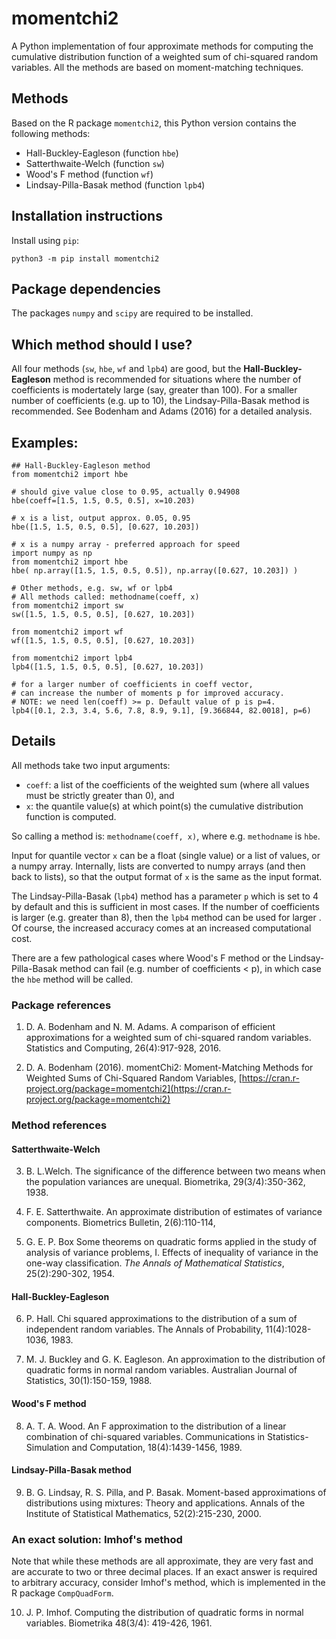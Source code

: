 # momentchi2

A Python implementation of four approximate methods for computing the 
cumulative distribution function of a weighted sum of chi-squared
random variables. All the methods are based on moment-matching techniques.

## Methods

Based on the R package `momentchi2`, this Python version contains the following methods:
  - Hall-Buckley-Eagleson (function `hbe`)
  - Satterthwaite-Welch (function `sw`)
  - Wood's F method (function `wf`)
  - Lindsay-Pilla-Basak method (function `lpb4`)


## Installation instructions

Install using `pip`:

```
python3 -m pip install momentchi2
```

## Package dependencies

The packages `numpy` and `scipy` are required to be installed.


## Which method should I use?

All four methods (`sw`, `hbe`, `wf` and `lpb4`) are good, 
but the **Hall-Buckley-Eagleson** method is recommended for situations 
where the number of coefficients is modertately large 
(say, greater than 100). For a smaller number of coefficients (e.g. up to 10), 
the Lindsay-Pilla-Basak method is recommended.
See Bodenham and Adams (2016) for a detailed analysis.



## Examples:

```
## Hall-Buckley-Eagleson method
from momentchi2 import hbe

# should give value close to 0.95, actually 0.94908
hbe(coeff=[1.5, 1.5, 0.5, 0.5], x=10.203)            

# x is a list, output approx. 0.05, 0.95
hbe([1.5, 1.5, 0.5, 0.5], [0.627, 10.203])  

# x is a numpy array - preferred approach for speed
import numpy as np
from momentchi2 import hbe
hbe( np.array([1.5, 1.5, 0.5, 0.5]), np.array([0.627, 10.203]) )  

# Other methods, e.g. sw, wf or lpb4
# All methods called: methodname(coeff, x)
from momentchi2 import sw
sw([1.5, 1.5, 0.5, 0.5], [0.627, 10.203])  

from momentchi2 import wf
wf([1.5, 1.5, 0.5, 0.5], [0.627, 10.203])  

from momentchi2 import lpb4
lpb4([1.5, 1.5, 0.5, 0.5], [0.627, 10.203])  

# for a larger number of coefficients in coeff vector, 
# can increase the number of moments p for improved accuracy.
# NOTE: we need len(coeff) >= p. Default value of p is p=4.
lpb4([0.1, 2.3, 3.4, 5.6, 7.8, 8.9, 9.1], [9.366844, 82.0018], p=6)  
```

## Details


All methods take two input arguments:
  * `coeff`: a list of the coefficients of the weighted sum 
  (where all values must be strictly greater than 0), and  
  * `x`: the quantile value(s) at which point(s) the cumulative distribution
  function is computed.  

So calling a method is: `methodname(coeff, x)`, where e.g. `methodname` is `hbe`.

Input for quantile vector `x` can be a float (single value) or a list of values, 
or a numpy array. Internally, lists are converted to numpy arrays (and then back
to lists), so that the output format of `x` is the same as the input format.

The Lindsay-Pilla-Basak (`lpb4`) method has a parameter `p` which is set
to 4 by default and this is sufficient in most cases. 
If the number of coefficients is larger (e.g. greater than 8), then
the `lpb4` method can be used for larger . Of course, the increased accuracy 
comes at an increased computational cost.

There are a few pathological cases where Wood's F method or the 
Lindsay-Pilla-Basak method can fail (e.g. number of coefficients < p), 
in which case the `hbe` method will be called.


### Package references

 1. D. A. Bodenham and N. M. Adams. A comparison of efficient 
   approximations for a weighted sum of chi-squared random variables. 
   Statistics and Computing, 26(4):917-928, 2016.

 2. D. A. Bodenham (2016). momentChi2: Moment-Matching Methods for Weighted Sums of Chi-Squared 
   Random Variables, [https://cran.r-project.org/package=momentchi2](https://cran.r-project.org/package=momentchi2)


### Method references

#### Satterthwaite-Welch

 3. B. L.Welch. The significance of the difference between two
    means when the population variances are unequal.
    Biometrika, 29(3/4):350-362, 1938.

 4. F. E. Satterthwaite. An approximate distribution of estimates
    of variance components. Biometrics Bulletin, 2(6):110-114,

 5. G. E. P. Box Some theorems on quadratic forms applied in the
    study of analysis of variance problems, I. Effects of
    inequality of variance in the one-way classification. _The
    Annals of Mathematical Statistics_, 25(2):290-302, 1954.


#### Hall-Buckley-Eagleson

 6. P. Hall. Chi squared approximations to the distribution of a
    sum of independent random variables. The Annals of
    Probability, 11(4):1028-1036, 1983.

 7. M. J. Buckley and G. K. Eagleson. An approximation to the
    distribution of quadratic forms in normal random variables.
    Australian Journal of Statistics, 30(1):150-159, 1988.


#### Wood's F method

  8. A. T. A. Wood. An F approximation to the distribution of a
     linear combination of chi-squared variables. Communications
     in Statistics-Simulation and Computation, 18(4):1439-1456,
     1989.

#### Lindsay-Pilla-Basak method

  9. B. G. Lindsay, R. S. Pilla, and P. Basak. Moment-based
     approximations of distributions using mixtures: Theory and
     applications. Annals of the Institute of Statistical Mathematics, 
     52(2):215-230, 2000.


### An exact solution: Imhof's method

Note that while these methods are all approximate, they are very fast and
are accurate to two or three decimal places.  If an 
exact answer is required to arbitrary accuracy, consider Imhof's method, which 
is implemented in the R package `CompQuadForm`.

  10. J. P. Imhof. Computing the distribution of quadratic forms in normal 
      variables. Biometrika 48(3/4): 419-426, 1961.


